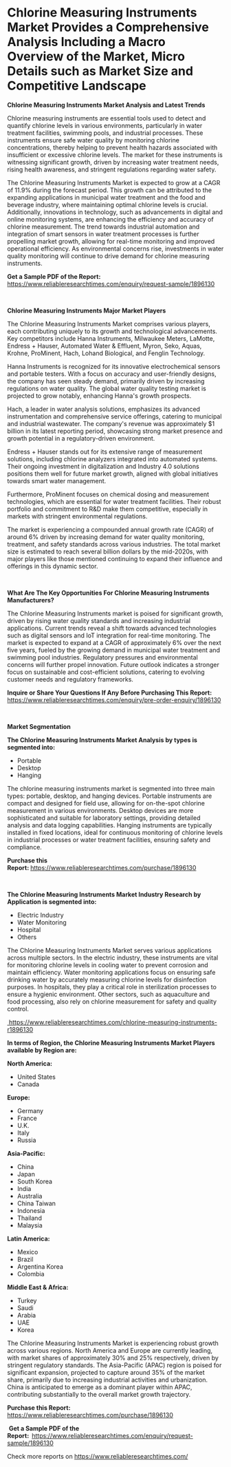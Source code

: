 <p><h1>Chlorine Measuring Instruments Market Provides a Comprehensive Analysis Including a Macro Overview of the Market, Micro Details such as Market Size and Competitive Landscape</h1></p><p><strong>Chlorine Measuring Instruments Market Analysis and Latest Trends</strong></p>
<p><p>Chlorine measuring instruments are essential tools used to detect and quantify chlorine levels in various environments, particularly in water treatment facilities, swimming pools, and industrial processes. These instruments ensure safe water quality by monitoring chlorine concentrations, thereby helping to prevent health hazards associated with insufficient or excessive chlorine levels. The market for these instruments is witnessing significant growth, driven by increasing water treatment needs, rising health awareness, and stringent regulations regarding water safety.</p><p>The Chlorine Measuring Instruments Market is expected to grow at a CAGR of 11.9% during the forecast period. This growth can be attributed to the expanding applications in municipal water treatment and the food and beverage industry, where maintaining optimal chlorine levels is crucial. Additionally, innovations in technology, such as advancements in digital and online monitoring systems, are enhancing the efficiency and accuracy of chlorine measurement. The trend towards industrial automation and integration of smart sensors in water treatment processes is further propelling market growth, allowing for real-time monitoring and improved operational efficiency. As environmental concerns rise, investments in water quality monitoring will continue to drive demand for chlorine measuring instruments.</p></p>
<p><strong>Get a Sample PDF of the Report:&nbsp;</strong> <a href="https://www.reliableresearchtimes.com/enquiry/request-sample/1896130?utm_campaign=2264&utm_medium=2&utm_source=Github&utm_content=ia&utm_term=28032025&utm_id=chlorine-measuring-instruments">https://www.reliableresearchtimes.com/enquiry/request-sample/1896130</a></p>
<p>&nbsp;</p>
<p><strong>Chlorine Measuring Instruments Major Market Players</strong></p>
<p><p>The Chlorine Measuring Instruments Market comprises various players, each contributing uniquely to its growth and technological advancements. Key competitors include Hanna Instruments, Milwaukee Meters, LaMotte, Endress + Hauser, Automated Water & Effluent, Myron, Seko, Aquas, Krohne, ProMinent, Hach, Lohand Biological, and Fenglin Technology. </p><p>Hanna Instruments is recognized for its innovative electrochemical sensors and portable testers. With a focus on accuracy and user-friendly designs, the company has seen steady demand, primarily driven by increasing regulations on water quality. The global water quality testing market is projected to grow notably, enhancing Hanna's growth prospects.</p><p>Hach, a leader in water analysis solutions, emphasizes its advanced instrumentation and comprehensive service offerings, catering to municipal and industrial wastewater. The company's revenue was approximately $1 billion in its latest reporting period, showcasing strong market presence and growth potential in a regulatory-driven environment.</p><p>Endress + Hauser stands out for its extensive range of measurement solutions, including chlorine analyzers integrated into automated systems. Their ongoing investment in digitalization and Industry 4.0 solutions positions them well for future market growth, aligned with global initiatives towards smart water management.</p><p>Furthermore, ProMinent focuses on chemical dosing and measurement technologies, which are essential for water treatment facilities. Their robust portfolio and commitment to R&D make them competitive, especially in markets with stringent environmental regulations.</p><p>The market is experiencing a compounded annual growth rate (CAGR) of around 6% driven by increasing demand for water quality monitoring, treatment, and safety standards across various industries. The total market size is estimated to reach several billion dollars by the mid-2020s, with major players like those mentioned continuing to expand their influence and offerings in this dynamic sector.</p></p>
<p>&nbsp;</p>
<p><strong>What Are The Key Opportunities For Chlorine Measuring Instruments Manufacturers?</strong></p>
<p><p>The Chlorine Measuring Instruments market is poised for significant growth, driven by rising water quality standards and increasing industrial applications. Current trends reveal a shift towards advanced technologies such as digital sensors and IoT integration for real-time monitoring. The market is expected to expand at a CAGR of approximately 6% over the next five years, fueled by the growing demand in municipal water treatment and swimming pool industries. Regulatory pressures and environmental concerns will further propel innovation. Future outlook indicates a stronger focus on sustainable and cost-efficient solutions, catering to evolving customer needs and regulatory frameworks.</p></p>
<p><strong>Inquire or Share Your Questions If Any Before Purchasing This Report:</strong> <a href="https://www.reliableresearchtimes.com/enquiry/pre-order-enquiry/1896130?utm_campaign=2264&utm_medium=2&utm_source=Github&utm_content=ia&utm_term=28032025&utm_id=chlorine-measuring-instruments">https://www.reliableresearchtimes.com/enquiry/pre-order-enquiry/1896130</a></p>
<p>&nbsp;</p>
<p><strong>Market Segmentation</strong></p>
<p><strong>The Chlorine Measuring Instruments Market Analysis by types is segmented into:</strong></p>
<p><ul><li>Portable</li><li>Desktop</li><li>Hanging</li></ul></p>
<p><p>The chlorine measuring instruments market is segmented into three main types: portable, desktop, and hanging devices. Portable instruments are compact and designed for field use, allowing for on-the-spot chlorine measurement in various environments. Desktop devices are more sophisticated and suitable for laboratory settings, providing detailed analysis and data logging capabilities. Hanging instruments are typically installed in fixed locations, ideal for continuous monitoring of chlorine levels in industrial processes or water treatment facilities, ensuring safety and compliance.</p></p>
<p><strong>Purchase this Report:&nbsp;</strong><a href="https://www.reliableresearchtimes.com/purchase/1896130?utm_campaign=2264&utm_medium=2&utm_source=Github&utm_content=ia&utm_term=28032025&utm_id=chlorine-measuring-instruments">https://www.reliableresearchtimes.com/purchase/1896130</a></p>
<p>&nbsp;</p>
<p><strong>The Chlorine Measuring Instruments Market Industry Research by Application is segmented into:</strong></p>
<p><ul><li>Electric Industry</li><li>Water Monitoring</li><li>Hospital</li><li>Others</li></ul></p>
<p><p>The Chlorine Measuring Instruments Market serves various applications across multiple sectors. In the electric industry, these instruments are vital for monitoring chlorine levels in cooling water to prevent corrosion and maintain efficiency. Water monitoring applications focus on ensuring safe drinking water by accurately measuring chlorine levels for disinfection purposes. In hospitals, they play a critical role in sterilization processes to ensure a hygienic environment. Other sectors, such as aquaculture and food processing, also rely on chlorine measurement for safety and quality control.</p></p>
<p><a href="https://www.reliableresearchtimes.com/chlorine-measuring-instruments-r1896130?utm_campaign=2264&utm_medium=2&utm_source=Github&utm_content=ia&utm_term=28032025&utm_id=chlorine-measuring-instruments">&nbsp;https://www.reliableresearchtimes.com/chlorine-measuring-instruments-r1896130</a></p>
<p><strong>In terms of Region, the Chlorine Measuring Instruments Market Players available by Region are:</strong></p>
<p>
    <p> <strong> North America: </strong>
        <ul>
            <li>United States</li>
            <li>Canada</li>
        </ul>
        </p> 
    <p> <strong> Europe: </strong>
        <ul>
            <li>Germany</li>
            <li>France</li>
            <li>U.K.</li>
            <li>Italy</li>
            <li>Russia</li>
        </ul>
        </p> 
    <p> <strong> Asia-Pacific: </strong>
        <ul>
            <li>China</li>
            <li>Japan</li>
            <li>South Korea</li>
            <li>India</li>
            <li>Australia</li>
            <li>China Taiwan</li>
            <li>Indonesia</li>
            <li>Thailand</li>
            <li>Malaysia</li>
        </ul>
        </p> 
    <p> <strong> Latin America: </strong>
        <ul>
            <li>Mexico</li>
            <li>Brazil</li>
            <li>Argentina Korea</li>
            <li>Colombia</li>
        </ul>
        </p> 
    <p> <strong> Middle East & Africa: </strong>
        <ul>
            <li>Turkey</li>
            <li>Saudi</li>
            <li>Arabia</li>
            <li>UAE</li>
            <li>Korea</li>
        </ul>
    </p>
    </p>
<p><p>The Chlorine Measuring Instruments Market is experiencing robust growth across various regions. North America and Europe are currently leading, with market shares of approximately 30% and 25% respectively, driven by stringent regulatory standards. The Asia-Pacific (APAC) region is poised for significant expansion, projected to capture around 35% of the market share, primarily due to increasing industrial activities and urbanization. China is anticipated to emerge as a dominant player within APAC, contributing substantially to the overall market growth trajectory.</p></p>
<p><strong>Purchase this Report: </strong><a href="https://www.reliableresearchtimes.com/purchase/1896130?utm_campaign=2264&utm_medium=2&utm_source=Github&utm_content=ia&utm_term=28032025&utm_id=chlorine-measuring-instruments">https://www.reliableresearchtimes.com/purchase/1896130</a></p>
<p>&nbsp;<strong>Get a Sample PDF of the Report:&nbsp;&nbsp;</strong><a href="https://www.reliableresearchtimes.com/enquiry/request-sample/1896130?utm_campaign=2264&utm_medium=2&utm_source=Github&utm_content=ia&utm_term=28032025&utm_id=chlorine-measuring-instruments">https://www.reliableresearchtimes.com/enquiry/request-sample/1896130</a></p>
<p><strong></strong></p>
<p>Check more reports on <a href="https://www.reliableresearchtimes.com/?utm_campaign=2264&utm_medium=2&utm_source=Github&utm_content=ia&utm_term=28032025&utm_id=chlorine-measuring-instruments">https://www.reliableresearchtimes.com/</a></p>